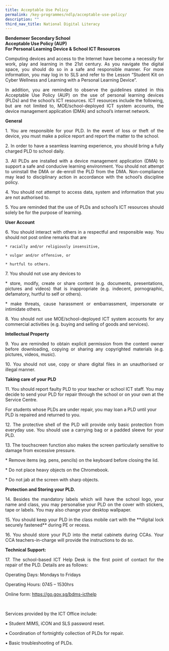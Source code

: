 ```yaml
---
title: Acceptable Use Policy
permalink: /key-programmes/ndlp/acceptable-use-policy/
description: ""
third_nav_title: National Digital Literacy
---
```

**Bendemeer Secondary School <br>
Acceptable Use Policy (AUP) <br>
For Personal Learning Device & School ICT Resources**

 

<p style="text-align:justify">Computing devices and access to the Internet have become a necessity for work, play and learning in the 21st century. As you navigate the digital space, you should do so in a safe and responsible manner. For more information, you may log in to SLS and refer to the Lesson “Student Kit on Cyber Wellness and Learning with a Personal Learning Device”.</p>

 

<p style="text-align:justify">In addition, you are reminded to observe the guidelines stated in this Acceptable Use Policy (AUP) on the use of personal learning devices (PLDs) and the school’s ICT resources. ICT resources include the following, but are not limited to, MOE/school-deployed ICT system accounts, the device management application (DMA) and school’s internet network.</p>

**General**

<p style="text-align:justify">1.  You are responsible for your PLD. In the event of loss or theft of the device, you must make a police report and report the matter to the school.</p>
   
<p style="text-align:justify">2.  In order to have a seamless learning experience, you should bring a fully charged PLD to school daily. </p>
  
<p style="text-align:justify">3.  All PLDs are installed with a device management application (DMA) to support a safe and conducive learning environment.  You should not attempt to uninstall the DMA or de-enroll the PLD from the DMA. Non-compliance may lead to disciplinary action in accordance with the school’s discipline policy.</p>
  
<p style="text-align:justify">4.  You should not attempt to access data, system and information that you are not authorised to.</p>
  
<p style="text-align:justify">5.  You are reminded that the use of PLDs and school’s ICT resources should solely be for the purpose of learning.
</p>

**User Account**

<p style="text-align:justify">6. You should interact with others in a respectful and responsible way. You should not post online remarks that are</p>
 
	* racially and/or religiously insensitive,
 
	* vulgar and/or offensive, or
 
	* hurtful to others.
 
<p style="text-align:justify">7.  You should not use any devices to</p>
 
<p style="text-align:justify">	*  store, modify, create or share content (e.g. documents, presentations, pictures and videos) that is inappropriate (e.g. indecent, pornographic, defamatory, hurtful to self or others).</p>
 
<p style="text-align:justify">	*  make threats, cause harassment or embarrassment, impersonate or intimidate others.</p>
 
<p style="text-align:justify">8. You should not use MOE/school-deployed ICT system accounts for any commercial activities (e.g. buying and selling of goods and services).</p>

**Intellectual Property**

<p style="text-align:justify">9. You are reminded to obtain explicit permission from the content owner before downloading, copying or sharing any copyrighted materials (e.g. pictures, videos, music).</p>
 
<p style="text-align:justify">10. You should not use, copy or share digital files in an unauthorised or illegal manner.</p>

**Taking care of your PLD**

<p style="text-align:justify">11.   You should report faulty PLD to your teacher or school ICT staff.  You may decide to send your PLD for repair through the school or on your own at the Service Centre.</p>
 
  For students whose PLDs are under repair, you may loan a PLD until your PLD is repaired and returned to you.</p>
 
<p style="text-align:justify">12.   The protective shell of the PLD will provide only basic protection from everyday use. You should use a carrying bag or a padded sleeve for your PLD.</p>
 
<p style="text-align:justify">13.   The touchscreen function also makes the screen particularly sensitive to damage from excessive pressure.</p>
<p style="text-align:justify">
		* Remove items (eg. pens, pencils) on the keyboard before closing the lid.</p>
 <p style="text-align:justify">
		* Do not place heavy objects on the Chromebook.</p>
 <p style="text-align:justify">
		* Do not jab at the screen with sharp objects.</p>
 
 **Protection and Storing your PLD.**
 
<p style="text-align:justify">14.   Besides the mandatory labels which will have the school logo, your name and class, you may personalise your PLD on the cover with stickers, tape or labels.  You may also change your desktop wallpaper.</p>
 
<p style="text-align:justify">15.   You should keep your PLD in the class mobile cart with the **digital lock securely fastened** during PE or recess.  </p>
 
<p style="text-align:justify">16.   You should store your PLD into the metal cabinets during CCAs. Your CCA teachers-in-charge will provide the instructions to do so.</p>

**Technical Support:**

<p style="text-align:justify">17.   The school-based ICT Help Desk is the first point of contact for the repair of the PLD. Details are as follows:</p>

Operating Days:          Mondays to Fridays

Operating Hours:        0745 – 1530hrs

Online form:                [https://go.gov.sg/bdms-icthelp ](https://form.gov.sg/#!/6003ab0667a3e600110513fe)

 <br>

Services provided by the ICT Office include:

▪       Student MIMS, iCON and SLS password reset.

▪       Coordination of fortnightly collection of PLDs for repair.

▪       Basic troubleshooting of PLDs.